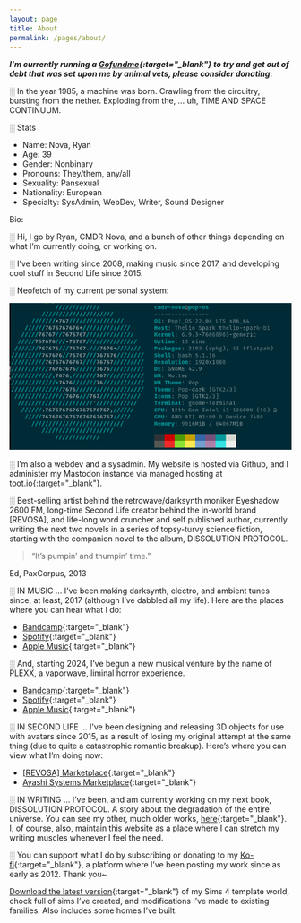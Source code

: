 ```yaml
---
layout: page
title: About
permalink: /pages/about/
---
```


***I'm currently running a [Gofundme](https://www.gofundme.com/f/help-ryan-overcome-his-debt-crisis){:target="_blank"} to try and get out of debt that was set upon me by animal vets, please consider donating.***

░ In the year 1985, a machine was born. Crawling from the circuitry, bursting from the nether. Exploding from the, … uh, TIME AND SPACE CONTINUUM.

░ Stats
 - Name: Nova, Ryan
 - Age: 39
 - Gender: Nonbinary
 - Pronouns: They/them, any/all
 - Sexuality: Pansexual
 - Nationality: European
 - Specialty: SysAdmin, WebDev, Writer, Sound Designer

 Bio:

░ Hi, I go by Ryan, CMDR Nova, and a bunch of other things depending on what I’m currently doing, or working on.

░ I’ve been writing since 2008, making music since 2017, and developing cool stuff in Second Life since 2015.

░ Neofetch of my current personal system:

![my neofetch](/img/about/fetch/fetch3.png)

░ I’m also a webdev and a sysadmin. My website is hosted via Github, and I administer my Mastodon instance via managed hosting at [toot.io](https://toot.io/mastodon_hosting.html){:target="_blank"}.

░ Best-selling artist behind the retrowave/darksynth moniker Eyeshadow 2600 FM, long-time Second Life creator behind the in-world brand [REVOSA], and life-long word cruncher and self published author, currently writing the next two novels in a series of topsy-turvy science fiction, starting with the companion novel to the album, DISSOLUTION PROTOCOL.

> “It’s pumpin’ and thumpin’ time.”

Ed, PaxCorpus, 2013

░ IN MUSIC … I’ve been making darksynth, electro, and ambient tunes since, at least, 2017 (although I’ve dabbled all my life). Here are the places where you can hear what I do:

- [Bandcamp](https://eyeshadow2600fm.bandcamp.com){:target="_blank"}
- [Spotify](https://open.spotify.com/artist/355TNaPlosj1FwN7sfSvAe?si=NGAJSqgsTVKfMbw-HSeDcA){:target="_blank"}
- [Apple Music](https://music.apple.com/us/artist/eyeshadow-2600-fm/1210249781){:target="_blank"}

░ And, starting 2024, I’ve begun a new musical venture by the name of PLEXX, a vaporwave, liminal horror experience.

- [Bandcamp](https://plexx.bandcamp.com/album/disc-error-1992-de-lux){:target="_blank"}
- [Spotify](https://open.spotify.com/artist/2jkEsRdWQYWla3H6Ut4Wed?si=6fSDZwCCTnaCCR9uJp6_UA){:target="_blank"}
- [Apple Music](https://music.apple.com/us/album/c-o-m-p-l-e-x-single/1751222634){:target="_blank"}

░ IN SECOND LIFE … I’ve been designing and releasing 3D objects for use with avatars since 2015, as a result of losing my original attempt at the same thing (due to quite a catastrophic romantic breakup). Here’s where you can view what I’m doing now:

- [[REVOSA] Marketplace](https://marketplace.secondlife.com/en-US/stores/165186){:target="_blank"}
- [Ayashi Systems Marketplace](https://marketplace.secondlife.com/en-US/stores/186986){:target="_blank"}

░ IN WRITING … I’ve been, and am currently working on my next book, DISSOLUTION PROTOCOL. A story about the degradation of the entire universe. You can see my other, much older works, [here](https://www.amazon.com/stores/Ryan-S.-Fortney/author/B004XWM2X4?ref=sr_ntt_srch_lnk_1&qid=1715877791&sr=8-1&isDramIntegrated=true&shoppingPortalEnabled=true){:target="_blank"}. I, of course, also, maintain this website as a place where I can stretch my writing muscles whenever I feel the need.

░ You can support what I do by subscribing or donating to my [Ko-fi](https://ko-fi.com/cmdr_nova){:target="_blank"}, a platform where I’ve been posting my work since as early as 2012. Thank you~

[Download the latest version](https://drive.google.com/file/d/1NcQ4QxEgEWJtyACQBVw3izEJu7n3sBO-/view?usp=drive_link){:target="_blank"} of my Sims 4 template world, chock full of sims I’ve created, and modifications I’ve made to existing families. Also includes some homes I’ve built.


